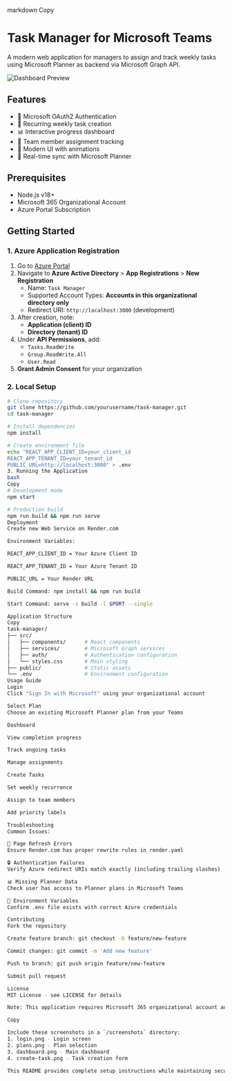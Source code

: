 markdown
Copy
# Task Manager for Microsoft Teams

A modern web application for managers to assign and track weekly tasks using Microsoft Planner as backend via Microsoft Graph API.

![Dashboard Preview](screenshots/dashboard.png)

## Features

- 🔐 Microsoft OAuth2 Authentication
- 📅 Recurring weekly task creation
- 📊 Interactive progress dashboard
- 👥 Team member assignment tracking
- 🎨 Modern UI with animations
- 🔄 Real-time sync with Microsoft Planner

## Prerequisites

- Node.js v18+
- Microsoft 365 Organizational Account
- Azure Portal Subscription

## Getting Started

### 1. Azure Application Registration

1. Go to [Azure Portal](https://portal.azure.com)
2. Navigate to **Azure Active Directory** > **App Registrations** > **New Registration**
   - Name: `Task Manager`
   - Supported Account Types: **Accounts in this organizational directory only**
   - Redirect URI: `http://localhost:3000` (development)
3. After creation, note:
   - **Application (client) ID**
   - **Directory (tenant) ID**
4. Under **API Permissions**, add:
   - `Tasks.ReadWrite`
   - `Group.ReadWrite.All` 
   - `User.Read`
5. **Grant Admin Consent** for your organization

### 2. Local Setup

```bash
# Clone repository
git clone https://github.com/yourusername/task-manager.git
cd task-manager

# Install dependencies
npm install

# Create environment file
echo "REACT_APP_CLIENT_ID=your_client_id
REACT_APP_TENANT_ID=your_tenant_id
PUBLIC_URL=http://localhost:3000" > .env
3. Running the Application
bash
Copy
# Development mode
npm start

# Production build
npm run build && npm run serve
Deployment
Create new Web Service on Render.com

Environment Variables:

REACT_APP_CLIENT_ID = Your Azure Client ID

REACT_APP_TENANT_ID = Your Azure Tenant ID

PUBLIC_URL = Your Render URL

Build Command: npm install && npm run build

Start Command: serve -s build -l $PORT --single

Application Structure
Copy
task-manager/
├── src/
│   ├── components/      # React components
│   ├── services/        # Microsoft Graph services
│   ├── auth/            # Authentication configuration
│   └── styles.css       # Main styling
├── public/              # Static assets
└── .env                 # Environment configuration
Usage Guide
Login
Click "Sign In with Microsoft" using your organizational account

Select Plan
Choose an existing Microsoft Planner plan from your Teams

Dashboard

View completion progress

Track ongoing tasks

Manage assignments

Create Tasks

Set weekly recurrence

Assign to team members

Add priority labels

Troubleshooting
Common Issues:

🔄 Page Refresh Errors
Ensure Render.com has proper rewrite rules in render.yaml

🔒 Authentication Failures
Verify Azure redirect URIs match exactly (including trailing slashes)

📊 Missing Planner Data
Check user has access to Planner plans in Microsoft Teams

💾 Environment Variables
Confirm .env file exists with correct Azure credentials

Contributing
Fork the repository

Create feature branch: git checkout -b feature/new-feature

Commit changes: git commit -m 'Add new feature'

Push to branch: git push origin feature/new-feature

Submit pull request

License
MIT License - see LICENSE for details

Note: This application requires Microsoft 365 organizational account and Azure AD admin consent for initial setup.

Copy

Include these screenshots in a `/screenshots` directory:
1. login.png - Login screen
2. plans.png - Plan selection
3. dashboard.png - Main dashboard
4. create-task.png - Task creation form

This README provides complete setup instructions while maintaining security best practices and clear navigation through the application workflow.
